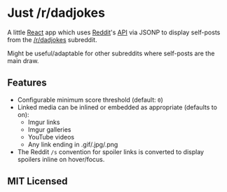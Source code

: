 # Just /r/dadjokes

A little [React](http://facebook.github.io/react/) app which uses
[Reddit](https://www.reddit.com/)'s [API](https://www.reddit.com/dev/api) via
JSONP to display self-posts from the
[/r/dadjokes](https://www.reddit.com/r/dadjokes/) subreddit.

Might be useful/adaptable for other subreddits where self-posts are the main
draw.

## Features

* Configurable minimum score threshold (default: `0`)
* Linked media can be inlined or embedded as appropriate (defaults to on):
  * Imgur links
  * Imgur galleries
  * YouTube videos
  * Any link ending in .gif/.jpg/.png
* The Reddit `/s` convention for spoiler links is converted to display spoilers
  inline on hover/focus.

## MIT Licensed
